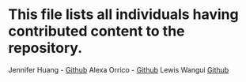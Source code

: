 # This file lists all individuals having contributed content to the repository.

Jennifer Huang - [Github](https://github.com/jhuang10123)
Alexa Orrico - [Github](https://github.com/alexaorrico)
Lewis Wangui [Github](https://github.com/Diorigamy)

